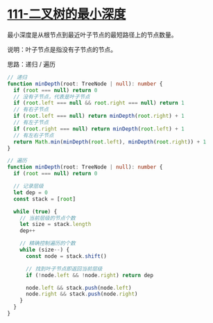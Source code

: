 # [111-二叉树的最小深度](https://leetcode-cn.com/problems/minimum-depth-of-binary-tree/)

最小深度是从根节点到最近叶子节点的最短路径上的节点数量。

说明：叶子节点是指没有子节点的节点。

思路：递归 / 遍历

```ts
// 递归
function minDepth(root: TreeNode | null): number {
  if (root === null) return 0
  // 没有子节点，代表是叶子节点
  if (root.left === null && root.right === null) return 1
  // 有右子节点
  if (root.left === null) return minDepth(root.right) + 1
  // 有左子节点
  if (root.right === null) return minDepth(root.left) + 1
  // 有左右子节点
  return Math.min(minDepth(root.left), minDepth(root.right)) + 1
}

// 遍历
function minDepth(root: TreeNode | null): number {
  if (root === null) return 0

  // 记录层级
  let dep = 0
  const stack = [root]

  while (true) {
    // 当前层级的节点个数
    let size = stack.length
    dep++

    // 精确控制遍历的个数
    while (size--) {
      const node = stack.shift()

      // 找到叶子节点即返回当前层级
      if (!node.left && !node.right) return dep

      node.left && stack.push(node.left)
      node.right && stack.push(node.right)
    }
  }
}
```
